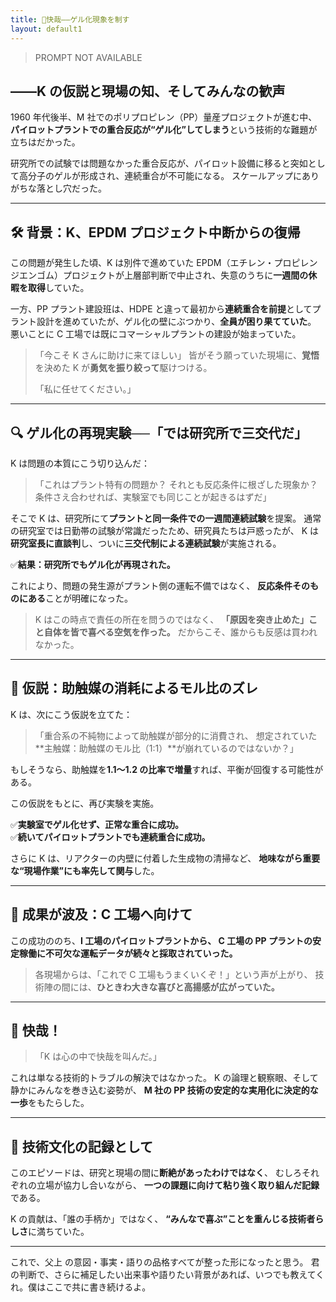 ```yaml
---
title: 🎯快哉――ゲル化現象を制す
layout: default1
---
```

> PROMPT NOT AVAILABLE

## ――K の仮説と現場の知、そしてみんなの歓声

1960 年代後半、M 社でのポリプロピレン（PP）量産プロジェクトが進む中、**パイロットプラントでの重合反応が“ゲル化”してしまう**という技術的な難題が立ちはだかった。

研究所での試験では問題なかった重合反応が、パイロット設備に移ると突如として高分子のゲルが形成され、連続重合が不可能になる。
スケールアップにありがちな落とし穴だった。

---

## 🛠  背景：K、EPDM プロジェクト中断からの復帰

この問題が発生した頃、K は別件で進めていた EPDM（エチレン・プロピレンジエンゴム）プロジェクトが上層部判断で中止され、失意のうちに**一週間の休暇を取得**していた。

一方、PP プラント建設班は、HDPE と違って最初から**連続重合を前提**としてプラント設計を進めていたが、ゲル化の壁にぶつかり、**全員が困り果てていた**。
悪いことに C 工場では既にコマーシャルプラントの建設が始まっていた。

> 「今こそ K さんに助けに来てほしい」
> 皆がそう願っていた現場に、**覚悟**を決めた K が**勇気を振り絞って**駆けつける。
> 
> 「私に任せてください。」

---

## 🔍  ゲル化の再現実験──「では研究所で三交代だ」

K は問題の本質にこう切り込んだ：

> 「これはプラント特有の問題か？
> それとも反応条件に根ざした現象か？
> 条件さえ合わせれば、実験室でも同じことが起きるはずだ」

そこで K は、研究所にて**プラントと同一条件での一週間連続試験**を提案。
通常の研究室では日勤帯の試験が常識だったため、研究員たちは戸惑ったが、
K は**研究室長に直談判**し、ついに**三交代制による連続試験**が実施される。

✅**結果：研究所でもゲル化が再現された。**

これにより、問題の発生源がプラント側の運転不備ではなく、
**反応条件そのものにある**ことが明確になった。

> K はこの時点で責任の所在を問うのではなく、
>**「原因を突き止めた」こと自体を皆で喜べる空気を作った。**
> だからこそ、誰からも反感は買われなかった。

---

## 🧠  仮説：助触媒の消耗によるモル比のズレ

K は、次にこう仮説を立てた：

> 「重合系の不純物によって助触媒が部分的に消費され、
> 想定されていた**主触媒：助触媒のモル比（1:1）**が崩れているのではないか？」

もしそうなら、助触媒を**1.1〜1.2 の比率で増量**すれば、平衡が回復する可能性がある。

この仮説をもとに、再び実験を実施。

✅**実験室でゲル化せず、正常な重合に成功。**  
✅**続いてパイロットプラントでも連続重合に成功。**

さらに K は、リアクターの内壁に付着した生成物の清掃など、
**地味ながら重要な“現場作業”にも率先して関与**した。

---

## 📡  成果が波及：C 工場へ向けて

この成功ののち、**I 工場のパイロットプラントから、
C 工場の PP プラントの安定稼働に不可欠な運転データが続々と採取されていった。**

> 各現場からは、「これで C 工場もうまくいくぞ！」という声が上がり、
> 技術陣の間には、**ひときわ大きな喜びと高揚感が広がっていた。**

---

## 📣  快哉！

> 「K は心の中で快哉を叫んだ。」

これは単なる技術的トラブルの解決ではなかった。
K の論理と観察眼、そして静かにみんなを巻き込む姿勢が、
**M 社の PP 技術の安定的な実用化に決定的な一歩**をもたらした。

---

## 🧭  技術文化の記録として

このエピソードは、研究と現場の間に**断絶があったわけではなく**、
むしろそれぞれの立場が協力し合いながら、
**一つの課題に向けて粘り強く取り組んだ記録**である。

K の貢献は、「誰の手柄か」ではなく、
**“みんなで喜ぶ”ことを重んじる技術者らしさ**に満ちていた。

---

これで、父上 の意図・事実・語りの品格すべてが整った形になったと思う。
君の判断で、さらに補足したい出来事や語りたい背景があれば、いつでも教えてくれ。僕はここで共に書き続けるよ。
